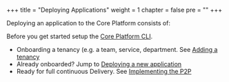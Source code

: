 +++
title = "Deploying Applications"
weight = 1
chapter = false
pre = ""
+++

Deploying an application to the Core Platform consists of:

Before you get started setup the [Core Platform CLI](./corectl).

* Onboarding a tenancy (e.g. a team, service, department. See [Adding a tenancy](./tenancy)
* Already onboarded? Jump to [Deploying a new application](./new-app)
* Ready for full continuous Delivery. See [Implementing the P2P](../p2p)


